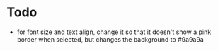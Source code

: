 # Todo
  * for font size and text align, change it so that it doesn't show a pink border when selected, but changes the background to #9a9a9a  